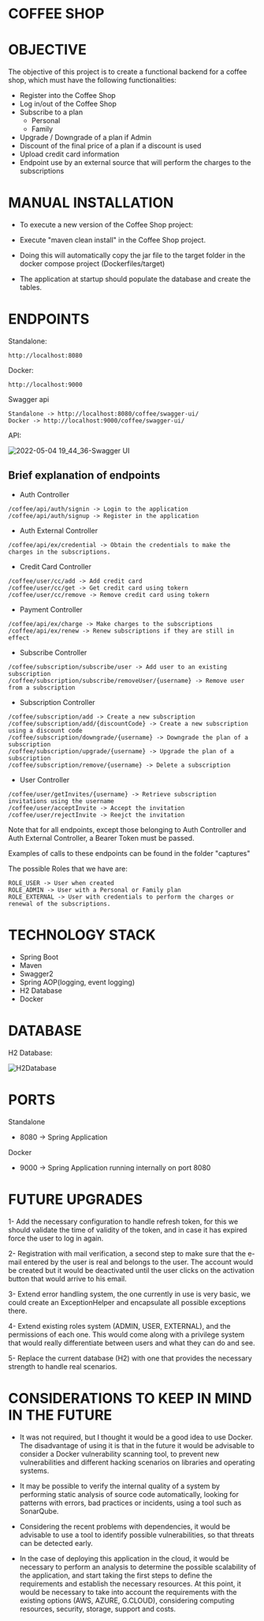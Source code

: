 # COFFEE SHOP

# OBJECTIVE

The objective of this project is to create a functional backend for a coffee shop, which must have the following functionalities:

* Register into the Coffee Shop
* Log in/out of the Coffee Shop
* Subscribe to a plan
  * Personal
  * Family
* Upgrade / Downgrade of a plan if Admin
* Discount of the final price of a plan if a discount is used
* Upload credit card information
* Endpoint use by an external source that will perform the charges to the subscriptions

# MANUAL INSTALLATION

* To execute a new version of the Coffee Shop project:

- Execute "maven clean install" in the Coffee Shop project.


- Doing this will automatically copy the jar file to the target folder in the docker compose project (Dockerfiles/target)

* The application at startup should populate the database and create the tables.

# ENDPOINTS

Standalone: 
```
http://localhost:8080
```
Docker: 
```
http://localhost:9000
```
Swagger api
```
Standalone -> http://localhost:8080/coffee/swagger-ui/
Docker -> http://localhost:9000/coffee/swagger-ui/
```

API:

![2022-05-04 19_44_36-Swagger UI](https://user-images.githubusercontent.com/10815551/166839097-1d9500ef-fb96-44fc-9d2e-49193e929578.png)

## Brief explanation of endpoints

* Auth Controller

```
/coffee/api/auth/signin -> Login to the application
/coffee/api/auth/signup -> Register in the application
```

* Auth External Controller

```
/coffee/api/ex/credential -> Obtain the credentials to make the charges in the subscriptions.
```

* Credit Card Controller

```
/coffee/user/cc/add -> Add credit card
/coffee/user/cc/get -> Get credit card using tokern
/coffee/user/cc/remove -> Remove credit card using tokern
```

* Payment Controller

```
/coffee/api/ex/charge -> Make charges to the subscriptions
/coffee/api/ex/renew -> Renew subscriptions if they are still in effect
```

* Subscribe Controller

```
/coffee/subscription/subscribe/user -> Add user to an existing subscription
/coffee/subscription/subscribe/removeUser/{username} -> Remove user from a subscription
 ```

* Subscription Controller

```
/coffee/subscription/add -> Create a new subscription
/coffee/subscription/add/{discountCode} -> Create a new subscription using a discount code
/coffee/subscription/downgrade/{username} -> Downgrade the plan of a subscription
/coffee/subscription/upgrade/{username} -> Upgrade the plan of a subscription
/coffee/subscription/remove/{username} -> Delete a subscription
 ```

* User Controller

```
/coffee/user/getInvites/{username} -> Retrieve subscription invitations using the username 
/coffee/user/acceptInvite -> Accept the invitation
/coffee/user/rejectInvite -> Reejct the invitation
 ```

Note that for all endpoints, except those belonging to Auth Controller and Auth External Controller, a Bearer Token must be passed.


Examples of calls to these endpoints can be found in the folder "captures"


The possible Roles that we have are:

```
ROLE_USER -> User when created
ROLE_ADMIN -> User with a Personal or Family plan
ROLE_EXTERNAL -> User with credentials to perform the charges or renewal of the subscriptions.
```

# TECHNOLOGY STACK

* Spring Boot
* Maven
* Swagger2
* Spring AOP(logging, event logging)
* H2 Database
* Docker

# DATABASE

H2 Database:

![H2Database](https://user-images.githubusercontent.com/10815551/167046013-cb382816-9ddc-403d-95a6-6480eb7a3746.png)

# PORTS

Standalone

* 8080 -> Spring Application

Docker

* 9000 -> Spring Application running internally on port 8080

# FUTURE UPGRADES

1- Add the necessary configuration to handle refresh token,  for this we should validate the time of validity of the token, and in case it has expired force the user to log in again.

2- Registration with mail verification, a second step to make sure that the e-mail entered by the user is real and belongs to the user. The account would be created but it would be deactivated until the user clicks on the activation button that would arrive to his email.

3- Extend error handling system, the one currently in use is very basic, we could create an ExceptionHelper and encapsulate all possible exceptions there.

4- Extend existing roles system (ADMIN, USER, EXTERNAL), and the permissions of each one. This would come along with a privilege system that would really differentiate between users and what they can do and see.

5- Replace the current database (H2) with one that provides the necessary strength to handle real scenarios.

# CONSIDERATIONS TO KEEP IN MIND IN THE FUTURE

* It was not required, but I thought it would be a good idea to use Docker. The disadvantage of using it is that in the future it would be advisable to consider a Docker vulnerability scanning tool, to prevent new vulnerabilities and different hacking scenarios on libraries and operating systems.


* It may be possible to verify the internal quality of a system by performing static analysis of source code automatically, looking for patterns with errors, bad practices or incidents, using a tool such as SonarQube.


* Considering the recent problems with dependencies, it would be advisable to use a tool to identify possible vulnerabilities, so that threats can be detected early.


* In the case of deploying this application in the cloud, it would be necessary to perform an analysis to determine the possible scalability of the application, and start taking the first steps to define the requirements and establish the necessary resources. At this point, it would be necessary to take into account the requirements with the existing options (AWS, AZURE, G.CLOUD), considering computing resources, security, storage, support and costs.



